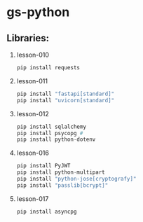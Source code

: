 # gs-python

## Libraries:

1) lesson-010
   ``` python
   pip install requests
   ```
2) lesson-011
   ``` python
   pip install "fastapi[standard]"
   pip install "uvicorn[standard]"
   ```
3) lesson-012
   ``` python
   pip install sqlalchemy
   pip install psycopg #
   pip install python-dotenv
   ```
4) lesson-016
   ``` python
   pip install PyJWT
   pip install python-multipart
   pip install "python-jose[cryptografy]"
   pip install "passlib[bcrypt]"
   ```
5) lesson-017
   ``` python
   pip install asyncpg
   ```